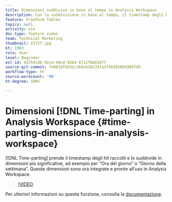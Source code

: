 ```yaml
---
title: Dimensioni suddivise in base al tempo in Analysis Workspace
description: Con la suddivisione in base al tempo, il timestamp degli hit raccolti viene suddiviso in dimensioni più significative, ad esempio per “Ora del giorno” o “Giorno della settimana”. Queste dimensioni sono ora integrate e pronte all’uso in Analysis Workspace.
feature: Freeform Tables
topics: null
activity: use
doc-type: feature video
team: Technical Marketing
thumbnail: 23727.jpg
kt: 1903
role: User
level: Beginner
exl-id: 4d754c86-92cd-49cd-91b4-6711fbb61bf7
source-git-commit: fe861dfd541c1b9cb3b233fa3f56d55054305fd9
workflow-type: ht
source-wordcount: '90'
ht-degree: 100%

---
```


# Dimensioni [!DNL Time-parting] in Analysis Workspace {#time-parting-dimensions-in-analysis-workspace}

[!DNL Time-parting] prende il timestamp degli hit raccolti e lo suddivide in dimensioni più significative, ad esempio per “Ora del giorno” o “Giorno della settimana”. Queste dimensioni sono ora integrate e pronte all’uso in Analysis Workspace.

>[!VIDEO](https://video.tv.adobe.com/v/23727/?quality=12)

Per ulteriori informazioni su questa funzione, consulta la [documentazione](https://experienceleague.adobe.com/docs/analytics/analyze/analysis-workspace/components/dimensions/time-parting-dimensions.html?lang=it).
